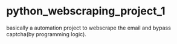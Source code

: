 # python_webscraping_project_1
basically a automation project to webscrape the email and bypass captcha(by programming logic).
